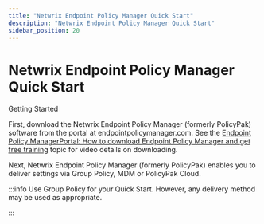 ```yaml
---
title: "Netwrix Endpoint Policy Manager Quick Start"
description: "Netwrix Endpoint Policy Manager Quick Start"
sidebar_position: 20
---
```


# Netwrix Endpoint Policy Manager Quick Start

Getting Started

First, download the Netwrix Endpoint Policy Manager (formerly PolicyPak) software from the portal at
endpointpolicymanager.com. See the
[Endpoint Policy ManagerPortal: How to download Endpoint Policy Manager and get free training](/docs/endpointpolicymanager/gettingstarted/misc/videos/gettingstartedmisc/freetraining.md)
topic for video details on downloading.

Next, Netwrix Endpoint Policy Manager (formerly PolicyPak) enables you to deliver settings via Group
Policy, MDM or PolicyPak Cloud.

:::info
Use Group Policy for your Quick Start. However, any delivery method may be used
as appropriate.

:::
